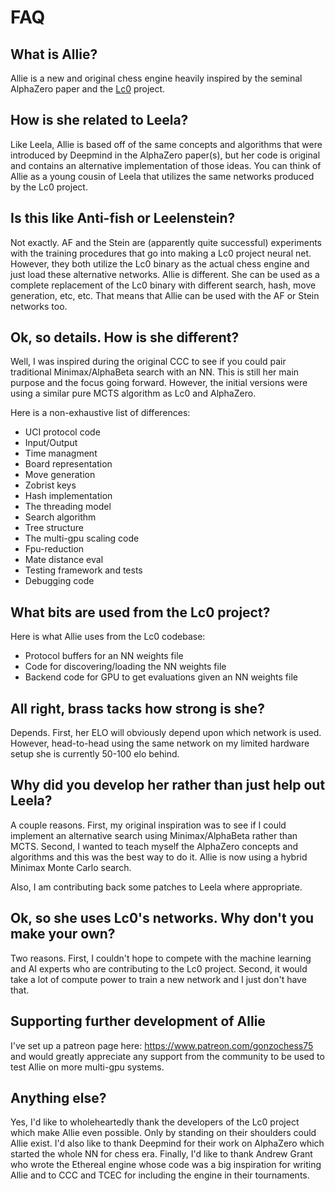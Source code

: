 # FAQ

## What is Allie?

Allie is a new and original chess engine heavily inspired by the seminal AlphaZero paper and the [Lc0](https://lczero.org "Lc0") project.

## How is she related to Leela?

Like Leela, Allie is based off of the same concepts and algorithms that were introduced by Deepmind in the AlphaZero paper(s), but her code is original and contains an alternative implementation of those ideas. You can think of Allie as a young cousin of Leela that utilizes the same networks produced by the Lc0 project.

## Is this like Anti-fish or Leelenstein?

Not exactly. AF and the Stein are (apparently quite successful) experiments with the training procedures that go into making a Lc0 project neural net. However, they both utilize the Lc0 binary as the actual chess engine and just load these alternative networks. Allie is different. She can be used as a complete replacement of the Lc0 binary with different search, hash, move generation, etc, etc. That means that Allie can be used with the AF or Stein networks too.

## Ok, so details. How is she different?

Well, I was inspired during the original CCC to see if you could pair traditional Minimax/AlphaBeta search with an NN. This is still her main purpose and the focus going forward. However, the initial versions were using a similar pure MCTS algorithm as Lc0 and AlphaZero.

Here is a non-exhaustive list of differences:
- UCI protocol code
- Input/Output
- Time managment
- Board representation
- Move generation
- Zobrist keys
- Hash implementation
- The threading model
- Search algorithm
- Tree structure
- The multi-gpu scaling code
- Fpu-reduction
- Mate distance eval
- Testing framework and tests
- Debugging code

## What bits are used from the Lc0 project?

Here is what Allie uses from the Lc0 codebase:

- Protocol buffers for an NN weights file
- Code for discovering/loading the NN weights file
- Backend code for GPU to get evaluations given an NN weights file

## All right, brass tacks how strong is she?

Depends. First, her ELO will obviously depend upon which network is used. However, head-to-head using the same network on my limited hardware setup she is currently 50-100 elo behind.

## Why did you develop her rather than just help out Leela?

A couple reasons. First, my original inspiration was to see if I could implement an alternative search using Minimax/AlphaBeta rather than MCTS. Second, I wanted to teach myself the AlphaZero concepts and algorithms and this was the best way to do it. Allie is now using a hybrid Minimax Monte Carlo search.

Also, I am contributing back some patches to Leela where appropriate.

## Ok, so she uses Lc0's networks. Why don't you make your own?

Two reasons. First, I couldn't hope to compete with the machine learning and AI experts who are contributing to the Lc0 project. Second, it would take a lot of compute power to train a new network and I just don't have that.

## Supporting further development of Allie

I've set up a patreon page here: https://www.patreon.com/gonzochess75 and would greatly appreciate any support from the community to be used to test Allie on more multi-gpu systems.

## Anything else?

Yes, I'd like to wholeheartedly thank the developers of the Lc0 project which make Allie even possible. Only by standing on their shoulders could Allie exist. I'd also like to thank Deepmind for their work on AlphaZero which started the whole NN for chess era. Finally, I'd like to thank Andrew Grant who wrote the Ethereal engine whose code was a big inspiration for writing Allie and to CCC and TCEC for including the engine in their tournaments.


